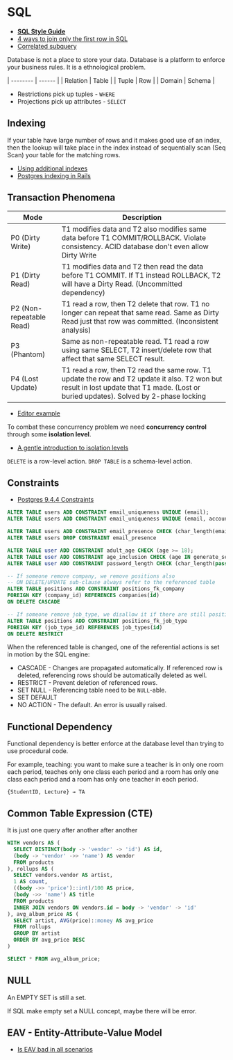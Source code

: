 # SQL

* [**SQL Style Guide**](http://www.sqlstyle.guide/)
* [4 ways to join only the first row in SQL](https://www.periscope.io/blog/4-ways-to-join-only-the-first-row-in-sql.html)
* [Correlated subquery](https://en.wikipedia.org/wiki/Correlated_subquery)

Database is not a place to store your data. Database is a platform to enforce your business rules. It is a ethnological problem.

| -------- | ------ |
| Relation | Table  |
| Tuple    | Row    |
| Domain   | Schema |

* Restrictions pick up tuples - `WHERE`
* Projections pick up attributes - `SELECT`

## Indexing

If your table have large number of rows and it makes good use of an index, then the lookup will take place in the index instead of sequentially scan (Seq Scan) your table for the matching rows.

* [Using additional indexes](https://tomafro.net/2009/08/using-indexes-in-rails-choosing-additional-indexes)
* [Postgres indexing in Rails](http://rny.io/rails/postgresql/2013/08/20/postgresql-indexing-in-rails.html)

## Transaction Phenomena

|           Mode           |                                                                                      Description                                                                                      |
| ------------------------ | ------------------------------------------------------------------------------------------------------------------------------------------------------------------------------------- |
| P0 (Dirty Write)         | T1 modifies data and T2 also modifies same data before T1 COMMIT/ROLLBACK. Violate consistency. ACID database don't even allow Dirty Write                                            |
| P1 (Dirty Read)          | T1 modifies data and T2 then read the data before T1 COMMIT. If T1 instead ROLLBACK, T2 will have a Dirty Read. (Uncommitted dependency)                                              |
| P2 (Non-repeatable Read) | T1 read a row, then T2 delete that row. T1 no longer can repeat that same read. Same as Dirty Read just that row was committed. (Inconsistent analysis)                               |
| P3 (Phantom)             | Same as non-repeatable read. T1 read a row using same SELECT, T2 insert/delete row that affect that same SELECT result.                                                               |
| P4 (Lost Update)         | T1 read a row, then T2 read the same row. T1 update the row and T2 update it also. T2 won but result in lost update that T1 made. (Lost or buried updates). Solved by 2-phase locking |

* [Editor example](https://technet.microsoft.com/en-us/library/aa213029(v=sql.80).aspx)

To combat these concurrency problem we need **concurrency control** through some **isolation level**.

* [A gentle introduction to isolation levels](https://blog.engineyard.com/2010/a-gentle-introduction-to-isolation-levels)


`DELETE` is a row-level action. `DROP TABLE` is a schema-level action.

## Constraints

* [Postgres 9.4.4 Constraints](http://www.postgresql.org/docs/9.4/static/ddl-constraints.html)

```sql
ALTER TABLE users ADD CONSTRAINT email_uniqueness UNIQUE (email);
ALTER TABLE users ADD CONSTRAINT email_uniqueness UNIQUE (email, account_id);

ALTER TABLE users ADD CONSTRAINT email_presence CHECK (char_length(email) > 0);
ALTER TABLE users DROP CONSTRAINT email_presence

ALTER TABLE user ADD CONSTRAINT adult_age CHECK (age >= 18);
ALTER TABLE user ADD CONSTRAINT age_inclusion CHECK (age IN generate_sequence(18, 65));
ALTER TABLE user ADD CONSTRAINT password_length CHECK (char_length(password) BETWEEN 6 AND 32)

-- If someone remove company, we remove positions also
-- ON DELETE/UPDATE sub-clause always refer to the referenced table
ALTER TABLE positions ADD CONSTRAINT positions_fk_company
FOREIGN KEY (company_id) REFERENCES companies(id)
ON DELETE CASCADE

-- If someone remove job_type, we disallow it if there are still positions referencing it
ALTER TABLE positions ADD CONSTRAINT positions_fk_job_type
FOREIGN KEY (job_type_id) REFERENCES job_types(id)
ON DELETE RESTRICT
```

When the referenced table is changed, one of the referential actions is set in motion by the SQL engine:

* CASCADE - Changes are propagated automatically. If referenced row is deleted, referencing rows should be automatically deleted as well.
* RESTRICT - Prevent deletion of referenced rows.
* SET NULL - Referencing table need to be `NULL`-able.
* SET DEFAULT
* NO ACTION - The default. An error is usually raised.

## Functional Dependency

Functional dependency is better enforce at the database level than trying to use procedural code.

For example, teaching: you want to make sure a teacher is in only one room each period, teaches only one class each period and a room has only one class each period and a room has only one teacher in each period.

```
{StudentID, Lecture} → TA
```

## Common Table Expression (CTE)

It is just one query after another after another

```sql
WITH vendors AS (
  SELECT DISTINCT(body -> 'vendor' -> 'id') AS id,
  (body -> 'vendor' ->> 'name') AS vendor
  FROM products
), rollups AS (
  SELECT vendors.vendor AS artist,
  1 AS count,
  ((body ->> 'price')::int)/100 AS price,
  (body ->> 'name') AS title
  FROM products
  INNER JOIN vendors ON vendors.id = body -> 'vendor' -> 'id'
), avg_album_price AS (
  SELECT artist, AVG(price)::money AS avg_price
  FROM rollups
  GROUP BY artist
  ORDER BY avg_price DESC
)

SELECT * FROM avg_album_price;
```

## NULL

An EMPTY SET is still a set.

If SQL make empty set a NULL concept, maybe there will be error.

## EAV - Entity-Attribute-Value Model

* [Is EAV bad in all scenarios](http://programmers.stackexchange.com/questions/93124/eav-is-it-really-bad-in-all-scenarios)